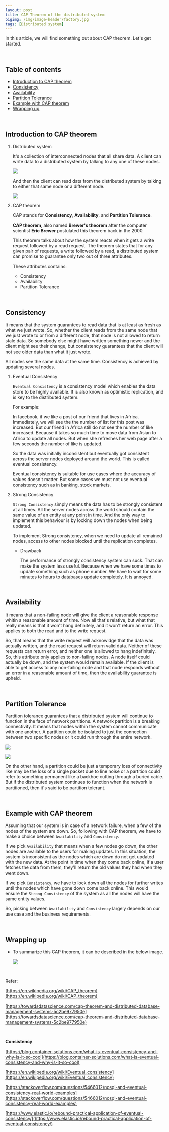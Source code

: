 ```yaml
---
layout: post
title: CAP Theorem of the distributed system
bigimg: /img/image-header/factory.jpg
tags: [Distributed system]
---
```


In this article, we will find something out about CAP theorem. Let's get started.

<br>

## Table of contents
- [Introduction to CAP theorem](#Introduction-to-CAP-theorem)
- [Consistency](#Consistency)
- [Availability](#Availability)
- [Partition Tolerance](#Partition-Tolerance)
- [Example with CAP theorem](#example-with-cap-theorem)
- [Wrapping up](#wrapping-up)

<br>

## Introduction to CAP theorem

1. Distributed system

    It's a collection of interconnected nodes that all share data. A client can write data to a distributed system by talking to any one of these nodes.
    
    ![](../img/distributed-system/CAP-theorem/write-data.png)

    And then the client can read data from the distributed system by talking to either that same node or a different node.

    ![](../img/distributed-system/CAP-theorem/read-data.png)

2. CAP theorem

    CAP stands for **Consistency**, **Availability**, and **Partition Tolerance**.

    **CAP theorem**, also named **Brewer's theorem** after the computer scientist **Eric Brewer** postulated this theorem back in the 2000.
    
    This theorem talks about how the system reacts when it gets a write request followed by a read request. The theorem states that for any given pair of requests, a write followed by a read, a distributed system can promise to guarantee only two out of three attributes.

    These attributes contains:
    - Consistency
    - Availability
    - Partition Tolerance

<br>

## Consistency

It means that the system guarantees to read data that is at least as fresh as what we just wrote. So, whether the client reads from the same node that we just wrote to or from a different node, that node is not allowed to return stale data. So somebody else might have written something newer and the client might see their change, but consistency guarantees that the client will not see older data than what it just wrote.

All nodes see the same data at the same time. Consistency is achieved by updating several nodes.

1. Eventual Consistency

    ```Eventual Consistency``` is a consistency model which enables the data store to be highly available. It is also known as optimistic replication, and is key to the distributed system.

    For example:

    In facebook, if we like a post of our friend that lives in Africa. Immediately, we will see the the number of list for this post was increased. But our friend in Africa still do not see the number of like increased. Because it takes so much time to move data from Asian to Africa to update all nodes. But when she refreshes her web page after a few seconds the number of like is updated.

    So the data was initially inconsistent but eventually got consistent across the server nodes deployed around the world. This is called eventual consistency.

    Eventual consistency is suitable for use cases where the accuracy of values doesn't matter. But some cases we must not use eventual consistency such as in banking, stock markets.

2. Strong Consistency

    ```Strong Consistency``` simply means the data has to be strongly consistent at all times. All the server nodes across the world should contain the same value of an entity at any point in time. And the only way to implement this behaviour is by locking down the nodes when being updated.

    To implement Strong consistency, when we need to update all remained nodes, access to other nodes blocked until the replication completes.

    - Drawback

        The performance of strongly consistency system can suck. That can make the system less useful. Because when we have some times to update something such as phone number. We have to wait for some minutes to hours to databases update completely. It is annoyed.

<br>

## Availability

It means that a non-failing node will give the client a reasonable response whitin a reasonable amount of time. Now all that's relative, but what that really means is that it won't hang definitely, and it won't return an error. This applies to both the read and to the write request.

So, that means that the write request will acknowldge that the data was actually written, and the read request will return valid data. Neither of these requests can return error, and neither one is allowed to hang indefinitely. So, this attribute only applies to non-failing nodes. A node itself could actually be down, and the system would remain available. If the client is able to get access to any non-failing node and that node responds without an error in a reasonable amount of time, then the availability guarantee is upheld.

<br>

## Partition Tolerance

Partition tolerance guarantees that a distributed system will continue to function in the face of network partitions. A network partition is a breaking connectivity. It means that nodes within the system cannot communicate with one another. A partition could be isolated to just the connection between two specific nodes or it could run through the entire network.

![](../img/distributed-system/CAP-theorem/partition-tolerant-nodes.png)

![](../img/distributed-system/CAP-theorem/partition-tolerant-network.png)

On the other hand, a partition could be just a temporary loss of connectivity like may be the loss of a single packet due to line noise or a partition could refer to something permanent like a backhoe cutting through a buried cable. But if the distributed system continues to function when the network is partitioned, then it's said to be partition tolerant.


<br>

## Example with CAP theorem
Assuming that our system is in case of a network failure, when a few of the nodes of the system are down. So, following with CAP theorem, we have to make a choice between ```Availability``` and ```Consistency```.

If we pick ```Availability``` that means when a few nodes go down, the other nodes are available to the users for making updates. In this situation, the system is inconsistent as the nodes which are down do not get updated with the new data. At the point in time when they come back online, if a user fetches the data from them, they'll return the old values they had when they went down.

If we pick ```Consistency```, we have to lock down all the nodes for further writes until the nodes which have gone down come back online. This would ensure the ```Strong Consistency``` of the system as all the nodes will have the same entity values.

So, picking between ```Availability``` and ```Consistency``` largely depends on our use case and the business requirements.

<br>

## Wrapping up
- To summarize this CAP theorem, it can be described in the below image.

    ![](../img/distributed-system/CAP-theorem/availability-consistency-partition_tolerance.png)


<br>

Refer:

[https://en.wikipedia.org/wiki/CAP_theorem](https://en.wikipedia.org/wiki/CAP_theorem)

[https://towardsdatascience.com/cap-theorem-and-distributed-database-management-systems-5c2be977950e](https://towardsdatascience.com/cap-theorem-and-distributed-database-management-systems-5c2be977950e)

<br>

**Consistency**

[https://blog.container-solutions.com/what-is-eventual-consistency-and-why-is-it-so-cool](https://blog.container-solutions.com/what-is-eventual-consistency-and-why-is-it-so-cool)

[https://en.wikipedia.org/wiki/Eventual_consistency](https://en.wikipedia.org/wiki/Eventual_consistency)

[https://stackoverflow.com/questions/5466012/nosql-and-eventual-consistency-real-world-examples](https://stackoverflow.com/questions/5466012/nosql-and-eventual-consistency-real-world-examples)

[https://www.elastic.io/rebound-practical-application-of-eventual-consistency/](https://www.elastic.io/rebound-practical-application-of-eventual-consistency/)